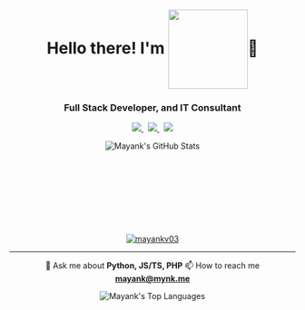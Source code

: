 <!--
__/\\\\____________/\\\\___/\\\________/\\\___/\\\\\_____/\\\___/\\\________/\\\__________/\\\\____________/\\\\___/\\\\\\\\\\\\\\\_
 _\/\\\\\\________/\\\\\\__\///\\\____/\\\/___\/\\\\\\___\/\\\__\/\\\_____/\\\//__________\/\\\\\\________/\\\\\\__\/\\\///////////__
  _\/\\\//\\\____/\\\//\\\____\///\\\/\\\/_____\/\\\/\\\__\/\\\__\/\\\__/\\\//_____________\/\\\//\\\____/\\\//\\\__\/\\\_____________
   _\/\\\\///\\\/\\\/_\/\\\______\///\\\/_______\/\\\//\\\_\/\\\__\/\\\\\\//\\\_____________\/\\\\///\\\/\\\/_\/\\\__\/\\\\\\\\\\\_____
    _\/\\\__\///\\\/___\/\\\________\/\\\________\/\\\\//\\\\/\\\__\/\\\//_\//\\\____________\/\\\__\///\\\/___\/\\\__\/\\\///////______
     _\/\\\____\///_____\/\\\________\/\\\________\/\\\_\//\\\/\\\__\/\\\____\//\\\___________\/\\\____\///_____\/\\\__\/\\\_____________
      _\/\\\_____________\/\\\________\/\\\________\/\\\__\//\\\\\\__\/\\\_____\//\\\__________\/\\\_____________\/\\\__\/\\\_____________
       _\/\\\_____________\/\\\________\/\\\________\/\\\___\//\\\\\__\/\\\______\//\\\___/\\\__\/\\\_____________\/\\\__\/\\\\\\\\\\\\\\\_
        _\///______________\///_________\///_________\///_____\/////___\///________\///___\///___\///______________\///___\///////////////__
-->
<h1 align="center">Hello there! I'm <img src="https://mynk.me/text-logo.webp" align="center" width="140px">👋</h1>
<h3 align="center">Full Stack Developer, and IT Consultant</h3>
<p align=center>
    <a href="https://github.com/mayankv03">
        <img src="https://img.shields.io/github/followers/mayankv03?style=social">
    </a>
    &nbsp;
    <a href="https://github.com/mayankv03">
        <img src="https://badges.pufler.dev/visits/mayankv03/mayankv03?style=flat-square&color=black&logo=github">
    </a>
    &nbsp;
    <a href="https://github.com/mayankv03?tab=repositories">
        <img src="https://badges.pufler.dev/repos/mayankv03?style=flat-square&color=black&logo=github">
    </a>
</p>
<p align="center">
    <img src="https://github-readme-stats.vercel.app/api?username=mayankv03&show_icons=true&theme=radical&count_private=true" alt="Mayank's GitHub Stats" style="min-height:150px" />
</p>

<p align="center"><a href="https://github.com/ryo-ma/github-profile-trophy"><img src="https://github-profile-trophy.vercel.app/?username=mayankv03&theme=discord" alt="mayankv03" /></a></p>

<hr>
<div align="center">
  💬 Ask me about <b>Python, JS/TS, PHP</b>
  📫 How to reach me <b><a href="mailto:mayank@mynk.me">mayank@mynk.me</a></b>
</div>
<p align="center">
    <img align="center"" src="https://github-readme-stats.vercel.app/api/top-langs/?username=mayankv03&layout=compact&show_icons=true&theme=radical"  style="min-height:150px" alt="Mayank's Top Languages">
</p>
